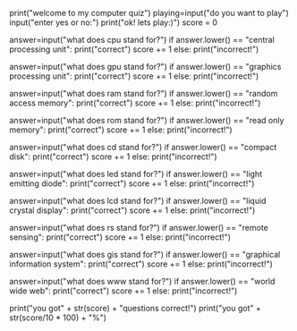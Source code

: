 print("welcome to my computer quiz")
playing=input("do you want to play")
input("enter yes or no:")
print("ok! lets play:)")
score = 0   

answer=input("what does cpu stand for?")
if answer.lower() == "central processing unit":
   print("correct")
   score += 1
else:
   print("incorrect!")   

answer=input("what does gpu stand for?")
if answer.lower() == "graphics processing unit":
   print("correct")
   score += 1
else:
   print("incorrect!")   

answer=input("what does ram stand for?")
if answer.lower() == "random access memory":
   print("correct")
   score += 1
else:
   print("incorrect!")   

answer=input("what does rom stand for?")
if answer.lower() == "read only memory":
   print("correct")
   score += 1
else:
   print("incorrect!")   

answer=input("what does cd stand for?")
if answer.lower() == "compact disk":
   print("correct")
   score += 1
else:
   print("incorrect!")   

answer=input("what does led stand for?")
if answer.lower() == "light emitting diode":
   print("correct")
   score += 1
else:
   print("incorrect!")   

answer=input("what does lcd stand for?")
if answer.lower() == "liquid crystal display":
   print("correct")
   score += 1
else:
   print("incorrect!")   

answer=input("what does rs stand for?")
if answer.lower() == "remote sensing":
   print("correct")
   score += 1
else:
   print("incorrect!")   

answer=input("what does gis stand for?")
if answer.lower() == "graphical information system":
   print("correct")
   score += 1
else:
   print("incorrect!")   

answer=input("what does www stand for?")
if answer.lower() == "world wide web":
   print("correct")
   score += 1
else:
   print("incorrect!")   


print("you got" + str(score) + "questions correct!")
print("you got" + str(score/10 * 100) + "%")



